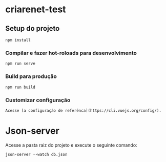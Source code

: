 # criarenet-test

## Setup do projeto
```
npm install
```

### Compilar e fazer hot-roloads para desenvolvimento
```
npm run serve
```

### Build para produção
```
npm run build
```

### Customizar configuração
```
Acesse [a configuração de referênca](https://cli.vuejs.org/config/).
```

# Json-server

Acesse a pasta raiz do projeto e execute o seguinte comando:
```
json-server --watch db.json
```
